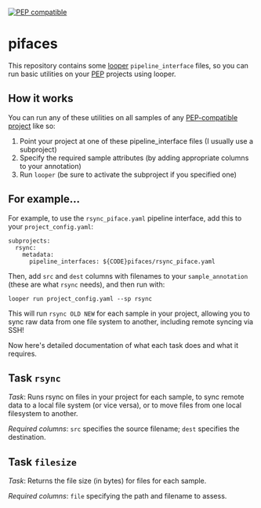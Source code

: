 [![PEP compatible](http://pepkit.github.io/img/PEP-compatible-green.svg)](http://pepkit.github.io)

# pifaces

This repository contains some [looper](http://looper.readthedocs.io) `pipeline_interface` files, so you can run basic utilities on your [PEP](http://pepkit.github.io) projects using looper.

## How it works

You can run any of these utilities on all samples of any [PEP-compatible project](http://pepkit.github.io) like so: 

1. Point your project at one of these pipeline_interface files (I usually use a subproject)
2. Specify the required sample attributes (by adding appropriate columns to your annotation)
3. Run `looper` (be sure to activate the subproject if you specified one)

## For example...

For example, to use the `rsync_piface.yaml` pipeline interface, add this to your `project_config.yaml`:

```{yaml}
subprojects:
  rsync:
    metadata:
      pipeline_interfaces: ${CODE}pifaces/rsync_piface.yaml
```

Then, add `src` and `dest` columns with filenames to your `sample_annotation` (these are what `rsync` needs), and then run with:

```
looper run project_config.yaml --sp rsync
```

This will run `rsync OLD NEW` for each sample in your project, allowing you to sync raw data from one file system to another, including remote syncing via SSH!

Now here's detailed documentation of what each task does and what it requires.

## Task `rsync`

*Task*: Runs rsync on files in your project for each sample, to sync remote data to a local file system (or vice versa), or to move files from one local filesystem to another.

*Required columns*: `src` specifies the source filename; `dest` specifies the destination.

## Task `filesize`

*Task*: Returns the file size (in bytes) for files for each sample.

*Required columns*: `file` specifying the path and filename to assess.
